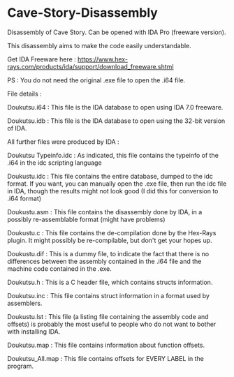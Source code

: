 # Cave-Story-Disassembly
Disassembly of Cave Story. Can be opened with IDA Pro (freeware version).

This disassembly aims to make the code easily understandable.

Get IDA Freeware here : https://www.hex-rays.com/products/ida/support/download_freeware.shtml

PS : You do not need the original .exe file to open the .i64 file.



File details :

Doukutsu.i64 : This file is the IDA database to open using IDA 7.0 freeware.

Doukutsu.idb : This file is the IDA database to open using the 32-bit version of IDA.

All further files were produced by IDA :

Doukutsu Typeinfo.idc : As indicated, this file contains the typeinfo of the .i64 in the idc scripting language

Doukustu.idc : This file contains the entire database, dumped to the idc format. If you want, you can manually open the .exe file, then run the idc file in IDA, though the results might not look good (I did this for conversion to .i64 format)

Doukustu.asm : This file contains the disassembly done by IDA, in a possibly re-assemblable format (might have problems)

Doukustu.c : This file contains the de-compilation done by the Hex-Rays plugin. It might possibly be re-compilable, but don't get your hopes up.

Doukustu.dif : This is a dummy file, to indicate the fact that there is no differences between the assembly contained in the .i64 file and the machine code contained in the .exe.

Doukutsu.h : This is a C header file, which contains structs information.

Doukutsu.inc : This file contains struct information in a format used by assemblers.

Doukustu.lst : This file (a listing file containing the assembly code and offsets) is probably the most useful to people who do not want to bother with installing IDA.

Doukutsu.map : This file contains information about function offsets.

Doukutsu_All.map : This file contains offsets for EVERY LABEL in the program.
